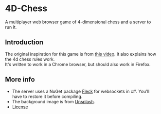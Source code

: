 # 4D-Chess

A multiplayer web browser game of 4-dimensional chess and a server to run it.

## Introduction

The original inspiration for this game is from [this video](https://youtu.be/3wFQPSEPgWc). It also explains how the 4d chess rules work.   
It's written to work in a Chrome browser, but should also work in Firefox.

## More info

 * The server uses a NuGet package [Fleck](https://github.com/statianzo/Fleck) for websockets in c#. You'll have to restore it before compiling.
 * The background image is from [Unsplash](https://unsplash.com/).
 * [License](license.txt)
